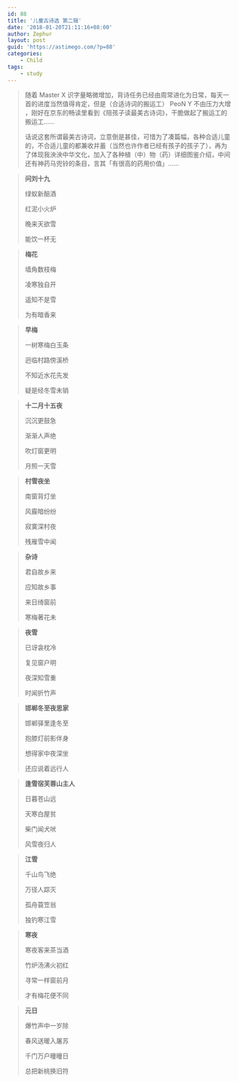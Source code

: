 ```yaml
---
id: 88
title: '儿童古诗选 第二辑'
date: '2018-01-20T21:11:16+08:00'
author: Zephur
layout: post
guid: 'https://astimego.com/?p=88'
categories:
    - Child
tags:
    - study
---
```


> 随着 Master X 识字量略微增加，背诗任务已经由周常进化为日常，每天一首的进度当然值得肯定，但是（合适诗词的搬运工） PeoN Y 不由压力大增 ，刚好在京东的畅读里看到《陪孩子读最美古诗词》，干脆做起了搬运工的搬运工……
>
> 话说这套所谓最美古诗词，立意倒是甚佳，可惜为了凑篇幅，各种合适儿童的，不合适儿童的都兼收并蓄（当然也许作者已经有孩子的孩子了），再为了体现我泱泱中华文化，加入了各种植（中）物（药）详细图鉴介绍，中间还有神药马兜铃的条目，言其「有很高的药用价值」……
>
> <!-- more -->

> **问刘十九**
> 
> 绿蚁新醅酒
> 
> 红泥小火炉
> 
> 晚来天欲雪
> 
> 能饮一杯无

> **梅花**
> 
> 墙角数枝梅
> 
> 凌寒独自开
> 
> 遥知不是雪
> 
> 为有暗香来

> **早梅**
> 
> 一树寒梅白玉条
> 
> 迥临村路傍溪桥
> 
> 不知近水花先发
> 
> 疑是经冬雪未销

> **十二月十五夜**
> 
> 沉沉更鼓急
> 
> 渐渐人声绝
> 
> 吹灯窗更明
> 
> 月照一天雪

> **村雪夜坐**
> 
> 南窗背灯坐
> 
> 风霰暗纷纷
> 
> 寂寞深村夜
> 
> 残雁雪中闻

> **杂诗**
> 
> 君自故乡来
> 
> 应知故乡事
> 
> 来日绮窗前
> 
> 寒梅著花未

> **夜雪**
> 
> 已讶衾枕冷
> 
> 复见窗户明
> 
> 夜深知雪重
> 
> 时闻折竹声

> **邯郸冬至夜思家**
> 
> 邯郸驿里逢冬至
> 
> 抱膝灯前影伴身
> 
> 想得家中夜深坐
> 
> 还应说着远行人

> **逢雪宿芙蓉山主人**
> 
> 日暮苍山远
> 
> 天寒白屋贫
> 
> 柴门闻犬吠
> 
> 风雪夜归人

> **江雪**
> 
> 千山鸟飞绝
> 
> 万径人踪灭
> 
> 孤舟蓑笠翁
> 
> 独钓寒江雪

> **寒夜**
> 
> 寒夜客来茶当酒
> 
> 竹炉汤沸火初红
> 
> 寻常一样窗前月
> 
> 才有梅花便不同

> **元日**
> 
> 爆竹声中一岁除
> 
> 春风送暖入屠苏
> 
> 千门万户曈曈日
> 
> 总把新桃换旧符